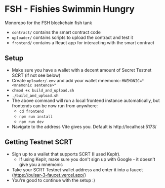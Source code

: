 # FSH - Fishies Swimmin Hungry

Monorepo for the FSH blockchain fish tank 

- `contract/` contains the smart contract code
- `uploader/` contains scripts to upload the contract and test it
- `frontend/` contains a React app for interacting with the smart contract

## Setup
 - Make sure you have a wallet with a decent amount of Secret Testnet SCRT (if not see below)
 - Create `uploader/.env` and add your wallet mnemonic: `MNEMONIC="<mnemonic sentence>"`
 - `chmod +x build_and_upload.sh`
 - `./build_and_upload.sh`
 - The above command will run a local frontend instance automatically, but frontends can be now run from anywhere:
   - `cd frontend`
   - `npm run install`
   - `npm run dev`
 - Navigate to the address Vite gives you. Default is http://localhost:5173/

## Getting Testnet SCRT
 - Sign up to a wallet that supports SCRT (I used Keplr).
   - If using Keplr, make sure you don't sign up with Google - it doesn't give you a mnemonic
 - Take your SCRT Testnet wallet address and enter it into a faucet (https://pulsar-3-faucet.vercel.app/)
 - You're good to continue with the setup :)